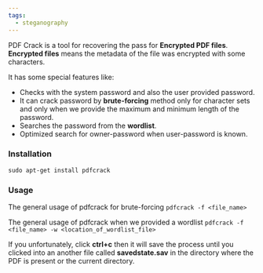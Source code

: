 ```yaml
---
tags:
  - steganography
---
```


PDF Crack is a tool for recovering the pass for **Encrypted PDF files**. **Encrypted files** means the metadata of the file was encrypted with some characters.

It has some special features like:

- Checks with the system password and also the user provided password.
- It can crack password by **brute-forcing** method only for character sets and only when we provide the maximum and minimum length of the password.
- Searches the password from the **wordlist**.
- Optimized search for owner-password when user-password is known.

### Installation
	sudo apt-get install pdfcrack

### Usage
The general usage of pdfcrack for brute-forcing
	`pdfcrack -f <file_name>`

The general usage of pdfcrack when we provided a wordlist
	`pdfcrack -f <file_name> -w <location_of_wordlist_file>`

If you unfortunately, click **ctrl+c** then it will save the process until you clicked into an another file called **savedstate.sav** in the directory where the PDF is present or the current directory.